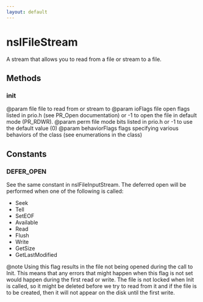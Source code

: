 ```yaml
---
layout: default
---
```


# nsIFileStream #

A stream that allows you to read from a file or stream to a file.


## Methods ##

### init ###

@param file          file to read from or stream to
@param ioFlags       file open flags listed in prio.h (see
                     PR_Open documentation) or -1 to open the
                     file in default mode (PR_RDWR).
@param perm          file mode bits listed in prio.h or -1 to
                     use the default value (0)
@param behaviorFlags flags specifying various behaviors of the class
       (see enumerations in the class)


## Constants ##

### DEFER_OPEN ###

See the same constant in nsIFileInputStream. The deferred open will
be performed when one of the following is called:
  - Seek
  - Tell
  - SetEOF
  - Available
  - Read
  - Flush
  - Write
  - GetSize
  - GetLastModified

@note Using this flag results in the file not being opened
      during the call to Init.  This means that any errors that might
      happen when this flag is not set would happen during the
      first read or write. The file is not locked when Init is called,
      so it might be deleted before we try to read from it and if the
      file is to be created, then it will not appear on the disk until
      the first write.

